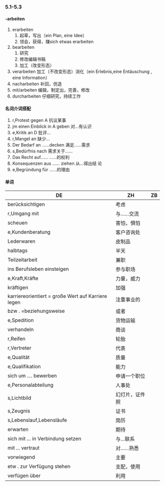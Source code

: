 ### 5.1-5.3

#### -arbeiten

1. erarbeiten
   1. 起草，写出（ein Plan, eine Idee）
   2. 领会，获得，赚sich etwas erarbeiten
2. bearbeiten
   1. 研究
   2. 修改编辑书稿
   3. 加工（改变形态）
3. verarbeiten    加工（不改变形态）消化（ein Erlebnis,eine Entäuschung , eine Information）
4. nacharbeiten    补回，仿造
5. mit/arbeiten    编辑，制定出，完善，修改
6. durcharbeiten    仔细研究，持续工作

#### 名词介词搭配

1. r,Protest gegen A    抗议某事
2. jm einen Einblick in A geben    对…有认识
3. e,Kritik an D    批评…
4. r,Mangel an     缺少…
5. Der Bedarf an ......decken    满足……需求
6. s,Bedürfnis nach    需求关于……
7. Das Recht auf……    ……的权利
8. Konsequenzen aus …… ziehen    从…得出结 论
9. e,Begründung  für    ……的理由



#### 单词

| DE                                                 | ZH             | ZB   |
| -------------------------------------------------- | -------------- | ---- |
| berücksichtigen                                    | 考虑           |      |
| r,Umgang mit                                       | 与……交流       |      |
| scheuen                                            | 害怕，惧怕     |      |
| e,Kundenberatung                                   | 客户咨询处     |      |
| Lederwaren                                         | 皮制品         |      |
| halbtags                                           | 半天           |      |
| Teilzeitarbeit                                     | 兼职           |      |
| ins Berufsleben einsteigen                         | 参与职场       |      |
| e,Kraft,Kräfte                                     | 力量，威力     |      |
| kräftigen                                          | 加强           |      |
| karriereorientiert = große Wert auf Karriere legen | 注重事业的     |      |
| bzw . =beziehungsweise                             | 或者           |      |
| e,Spedition                                        | 货物运输       |      |
| verhandeln                                         | 商谈           |      |
| r,Reifen                                           | 轮胎           |      |
| r,Vertreter                                        | 代表           |      |
| e,Qualität                                         | 质量           |      |
| e,Qualifikation                                    | 能力           |      |
| sich um .... bewerben                              | 申请一个职位   |      |
| e,Personalabteilung                                | 人事处         |      |
| s,Lichtbild                                        | 幻灯片，证件照 |      |
| s,Zeugnis                                          | 证书           |      |
| s,Lebenslauf,Lebensläufe                           | 简历           |      |
| erwarten                                           | 期待           |      |
| sich mit ... in Verbindung setzen                  | 与…联系        |      |
| mit ... vertraut                                   | 对……熟悉       |      |
| vorwiegend                                         | 主要           |      |
| etw . zur Verfügung stehen                         | 支配，使用     |      |
| verfügen über                                      | 利用           |      |



